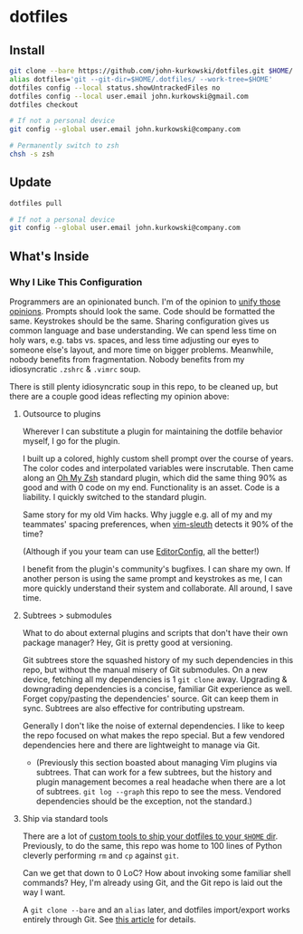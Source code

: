 # dotfiles

## Install

```zsh
git clone --bare https://github.com/john-kurkowski/dotfiles.git $HOME/.dotfiles
alias dotfiles='git --git-dir=$HOME/.dotfiles/ --work-tree=$HOME'
dotfiles config --local status.showUntrackedFiles no
dotfiles config --local user.email john.kurkowski@gmail.com
dotfiles checkout

# If not a personal device
git config --global user.email john.kurkowski@company.com

# Permanently switch to zsh
chsh -s zsh
```

## Update

```zsh
dotfiles pull

# If not a personal device
git config --global user.email john.kurkowski@company.com
```

## What's Inside

### Why I Like This Configuration

Programmers are an opinionated bunch. I'm of the opinion to [unify those
opinions](https://xkcd.com/927/). Prompts should look the same. Code should be
formatted the same. Keystrokes should be the same. Sharing configuration gives
us common language and base understanding. We can spend less time on holy wars,
e.g. tabs vs. spaces, and less time adjusting our eyes to someone else's
layout, and more time on bigger problems. Meanwhile, nobody benefits from
fragmentation. Nobody benefits from my idiosyncratic `.zshrc` & `.vimrc` soup.

There is still plenty idiosyncratic soup in this repo, to be cleaned up, but
there are a couple good ideas reflecting my opinion above:

1. Outsource to plugins

    Wherever I can substitute a plugin for maintaining the dotfile behavior
    myself, I go for the plugin.

    I built up a colored, highly custom shell prompt over the course of years.
    The color codes and interpolated variables were inscrutable. Then came
    along an [Oh My Zsh](https://github.com/robbyrussell/oh-my-zsh) standard
    plugin, which did the same thing 90% as good and with 0 code on my end.
    Functionality is an asset. Code is a liability. I quickly switched to the
    standard plugin.

    Same story for my old Vim hacks. Why juggle e.g. all of my and my
    teammates' spacing preferences, when
    [vim-sleuth](https://github.com/tpope/vim-sleuth) detects it 90% of the
    time?

    (Although if you your team can use
    [EditorConfig](http://editorconfig.org/), all the better!)

    I benefit from the plugin's community's bugfixes. I can share my own. If
    another person is using the same prompt and keystrokes as me, I can more
    quickly understand their system and collaborate. All around, I save time.

2. Subtrees > submodules

    What to do about external plugins and scripts that don't have their own
    package manager? Hey, Git is pretty good at versioning.

    Git subtrees store the squashed history of my such dependencies in this
    repo, but without the manual misery of Git submodules. On a new device,
    fetching all my dependencies is 1 `git clone` away. Upgrading & downgrading
    dependencies is a concise, familiar Git experience as well. Forget
    copy/pasting the dependencies' source. Git can keep them in sync. Subtrees
    are also effective for contributing upstream.

    Generally I don't like the noise of external dependencies. I like to keep
    the repo focused on what makes the repo special. But a few vendored
    dependencies here and there are lightweight to manage via Git.

    * (Previously this section boasted about managing Vim plugins via subtrees.
      That can work for a few subtrees, but the history and plugin management
      becomes a real headache when there are a lot of subtrees. `git log
      --graph` this repo to see the mess. Vendored dependencies should be the
      exception, not the standard.)

3. Ship via standard tools

    There are a lot of [custom tools to ship your dotfiles to your `$HOME`
    dir](https://dotfiles.github.io/). Previously, to do the same, this repo
    was home to 100 lines of Python cleverly performing `rm` and `cp` against
    `git`.

    Can we get that down to 0 LoC? How about invoking some familiar shell
    commands? Hey, I'm already using Git, and the Git repo is laid out the way
    I want.

    A `git clone --bare` and an `alias` later, and dotfiles import/export works
    entirely through Git. See [this article](https://developer.atlassian.com/blog/2016/02/best-way-to-store-dotfiles-git-bare-repo/)
    for details.
